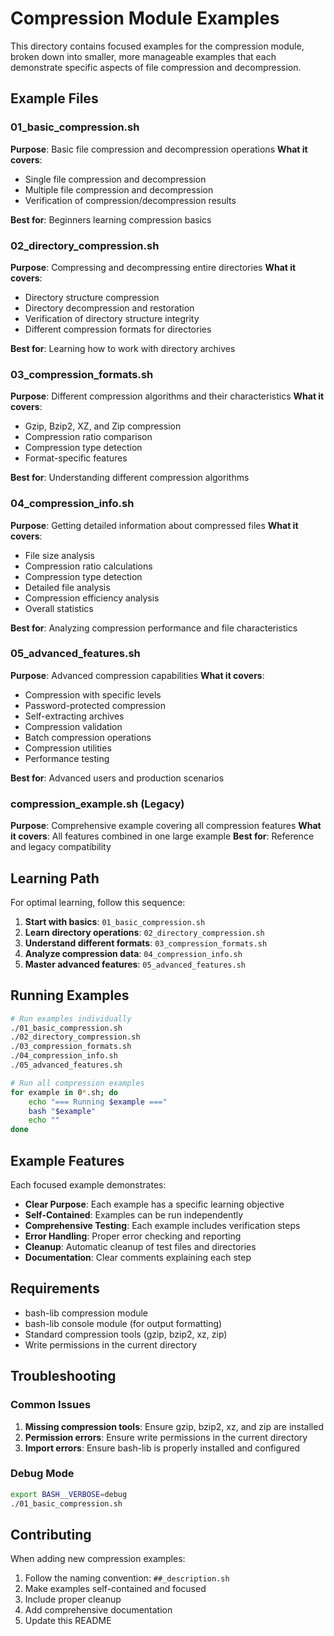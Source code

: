 # Compression Module Examples

This directory contains focused examples for the compression module, broken down into smaller, more manageable examples that each demonstrate specific aspects of file compression and decompression.

## Example Files

### 01_basic_compression.sh
**Purpose**: Basic file compression and decompression operations
**What it covers**:
- Single file compression and decompression
- Multiple file compression and decompression
- Verification of compression/decompression results

**Best for**: Beginners learning compression basics

### 02_directory_compression.sh
**Purpose**: Compressing and decompressing entire directories
**What it covers**:
- Directory structure compression
- Directory decompression and restoration
- Verification of directory structure integrity
- Different compression formats for directories

**Best for**: Learning how to work with directory archives

### 03_compression_formats.sh
**Purpose**: Different compression algorithms and their characteristics
**What it covers**:
- Gzip, Bzip2, XZ, and Zip compression
- Compression ratio comparison
- Compression type detection
- Format-specific features

**Best for**: Understanding different compression algorithms

### 04_compression_info.sh
**Purpose**: Getting detailed information about compressed files
**What it covers**:
- File size analysis
- Compression ratio calculations
- Compression type detection
- Detailed file analysis
- Compression efficiency analysis
- Overall statistics

**Best for**: Analyzing compression performance and file characteristics

### 05_advanced_features.sh
**Purpose**: Advanced compression capabilities
**What it covers**:
- Compression with specific levels
- Password-protected compression
- Self-extracting archives
- Compression validation
- Batch compression operations
- Compression utilities
- Performance testing

**Best for**: Advanced users and production scenarios

### compression_example.sh (Legacy)
**Purpose**: Comprehensive example covering all compression features
**What it covers**: All features combined in one large example
**Best for**: Reference and legacy compatibility

## Learning Path

For optimal learning, follow this sequence:

1. **Start with basics**: `01_basic_compression.sh`
2. **Learn directory operations**: `02_directory_compression.sh`
3. **Understand different formats**: `03_compression_formats.sh`
4. **Analyze compression data**: `04_compression_info.sh`
5. **Master advanced features**: `05_advanced_features.sh`

## Running Examples

```bash
# Run examples individually
./01_basic_compression.sh
./02_directory_compression.sh
./03_compression_formats.sh
./04_compression_info.sh
./05_advanced_features.sh

# Run all compression examples
for example in 0*.sh; do
    echo "=== Running $example ==="
    bash "$example"
    echo ""
done
```

## Example Features

Each focused example demonstrates:

- **Clear Purpose**: Each example has a specific learning objective
- **Self-Contained**: Examples can be run independently
- **Comprehensive Testing**: Each example includes verification steps
- **Error Handling**: Proper error checking and reporting
- **Cleanup**: Automatic cleanup of test files and directories
- **Documentation**: Clear comments explaining each step

## Requirements

- bash-lib compression module
- bash-lib console module (for output formatting)
- Standard compression tools (gzip, bzip2, xz, zip)
- Write permissions in the current directory

## Troubleshooting

### Common Issues

1. **Missing compression tools**: Ensure gzip, bzip2, xz, and zip are installed
2. **Permission errors**: Ensure write permissions in the current directory
3. **Import errors**: Ensure bash-lib is properly installed and configured

### Debug Mode

```bash
export BASH__VERBOSE=debug
./01_basic_compression.sh
```

## Contributing

When adding new compression examples:

1. Follow the naming convention: `##_description.sh`
2. Make examples self-contained and focused
3. Include proper cleanup
4. Add comprehensive documentation
5. Update this README 